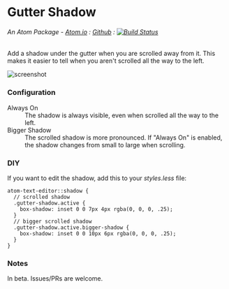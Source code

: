 # Gutter Shadow
###### An Atom Package - [Atom.io](https://atom.io/packages/gutter-shadow) : [Github](https://github.com/dsandstrom/atom-gutter-shadow) : [![Build Status](https://travis-ci.org/dsandstrom/atom-gutter-shadow.svg?branch=master)](https://travis-ci.org/dsandstrom/atom-gutter-shadow)

Add a shadow under the gutter when you are scrolled away from it. This makes it easier to tell when you aren't scrolled all the way to the left.

![screenshot][screenshot]

### Configuration

<dl>
  <dt>Always On</dt>
  <dd>
    The shadow is always visible, even when scrolled all the way to the left.
  </dd>

  <dt>Bigger Shadow</dt>
  <dd>
    The scrolled shadow is more pronounced.  If "Always On" is enabled, the shadow changes from small to large when scrolling.
  </dd>
</dl>

### DIY
If you want to edit the shadow, add this to your _styles.less_ file:
```less
atom-text-editor::shadow {
  // scrolled shadow
  .gutter-shadow.active {
    box-shadow: inset 0 0 7px 4px rgba(0, 0, 0, .25);
  }
  // bigger scrolled shadow
  .gutter-shadow.active.bigger-shadow {
    box-shadow: inset 0 0 10px 6px rgba(0, 0, 0, .25);
  }
}
```

### Notes
In beta. Issues/PRs are welcome.

[screenshot]: http://content.screencast.com/users/dsandstrom/folders/Jing/media/6e5c193e-29fc-49ff-bab9-2666de15f865/00000039.png
